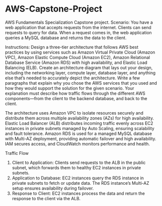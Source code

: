 # AWS-Capstone-Project
AWS Fundamentals Specialization Capstone project. 
Scenario: You have a web application that accepts requests from the internet. Clients can send requests to query for data. When a request comes in, the web application queries a MySQL database and returns the data to the client.

Instructions: Design a three-tier architecture that follows AWS best practices by using services such as Amazon Virtual Private Cloud (Amazon VPC), Amazon Elastic Compute Cloud (Amazon EC2), Amazon Relational Database Service (Amazon RDS) with high availability, and Elastic Load Balancing (ELB). Create an architecture diagram that lays out your design, including the networking layer, compute layer, database layer, and anything else that’s needed to accurately depict the architecture. Write a few paragraphs that explain why you chose the AWS services that you used and how they would support the solution for the given scenario. Your explanation must describe how traffic flows through the different AWS components—from the client to the backend database, and back to the client.

The architecture uses Amazon VPC to isolate resources securely and distribute them across multiple availability zones (AZs) for high availability. 
Elastic Load Balancer (ALB) distributes incoming traffic evenly across EC2 instances in private subnets managed by Auto Scaling, ensuring scalability and fault tolerance. 
Amazon RDS is used for a managed MySQL database with Multi-AZ deployment, providing automatic failover and high availability. 
IAM secures access, and CloudWatch monitors performance and health.

Traffic Flow 
1. Client to Application: Clients send requests to the ALB in the public subnet, which forwards them to healthy EC2 instances in private subnets.
2. Application to Database: EC2 instances query the RDS instance in private subnets to fetch or update data. The RDS instance’s Multi-AZ setup ensures availability during failover.
3. Response to Client: EC2 instances process the data and return the response to the client via the ALB.
